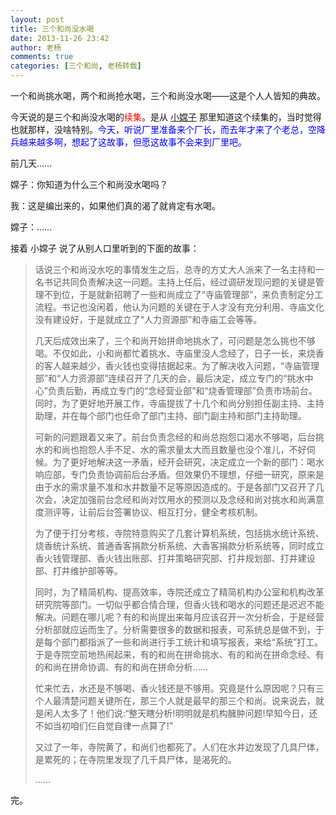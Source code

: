 ```yaml
---
layout: post
title: 三个和尚没水喝
date: 2013-11-26 23:42
author: 老杨
comments: true
categories: [三个和尚, 老杨转载]
---
```

一个和尚挑水喝，两个和尚抢水喝，三个和尚没水喝——这是个人人皆知的典故。

今天说的是三个和尚没水喝的<span style="color: #ff0000;">续集</span>。是从 <a href="/author/小嫦子" target="_blank">小嫦子</a> 那里知道这个续集的，当时觉得也就那样，没啥特别。<span style="color: #0000ff;">今天，听说厂里准备来个厂长，而去年才来了个老总，空降兵越来越多啊，想起了这故事，但愿这故事不会来到厂里吧。</span>

<!--more-->

前几天……

嫦子：你知道为什么三个和尚没水喝吗？

我：这是编出来的，如果他们真的渴了就肯定有水喝。

嫦子：……

接着 小嫦子 说了从别人口里听到的下面的故事：

<blockquote>话说三个和尚没水吃的事情发生之后，总寺的方丈大人派来了一名主持和一名书记共同负责解决这一问题。主持上任后，经过调研发现问题的关键是管理不到位，于是就新招聘了一些和尚成立了“寺庙管理部”，来负责制定分工流程。书记也没闲着，他认为问题的关键在于人才没有充分利用、寺庙文化没有建设好，于是就成立了“人力资源部”和寺庙工会等等。

几天后成效出来了，三个和尚开始拼命地挑水了，可问题是怎么挑也不够喝。不仅如此，小和尚都忙着挑水、寺庙里没人念经了，日子一长，来烧香的客人越来越少，香火钱也变得拮据起来。为了解决收入问题，“寺庙管理部”和“人力资源部”连续召开了几天的会，最后决定，成立专门的“挑水中心”负责后勤，再成立专门的“念经营业部”和“烧香管理部”负责市场前台。同时，为了更好地开展工作，寺庙提拔了十几个和尚分别担任副主持、主持助理，并在每个部门也任命了部门主持、部门副主持和部门主持助理。

可新的问题跟着又来了。前台负责念经的和尚总抱怨口渴水不够喝，后台挑水的和尚也抱怨人手不足、水的需求量太大而且数量也没个准儿，不好伺候。为了更好地解决这一矛盾，经开会研究，决定成立一个新的部门：喝水响应部，专门负责协调前后台矛盾。但效果仍不理想，仔细一研究，原来是由于水的需求量不准和水井数量不足等原因造成的。于是各部门又召开了几次会，决定加强前台念经和尚对饮用水的预测以及念经和尚对挑水和尚满意度测评等，让前后台签署协议、相互打分，健全考核机制。

为了便于打分考核，寺院特意购买了几套计算机系统，包括挑水统计系统、烧香统计系统、普通香客捐款分析系统、大香客捐款分析系统等，同时成立香火钱管理部、香火钱出账部、打井策略研究部、打井规划部、打井建设部、打井维护部等等。

同时，为了精简机构、提高效率，寺院还成立了精简机构办公室和机构改革研究院等部门。一切似乎都合情合理，但香火钱和喝水的问题还是迟迟不能解决。问题在哪儿呢？有的和尚提出来每月应该召开一次分析会，于是经营分析部就应运而生了。分析需要很多的数据和报表，可系统总是做不到，于是每个部门都指派了一些和尚进行手工统计和填写报表，来给“系统”打工。于是寺院空前地热闹起来，有的和尚在拼命挑水、有的和尚在拼命念经、有的和尚在拼命协调、有的和尚在拼命分析……

忙来忙去，水还是不够喝、香火钱还是不够用。究竟是什么原因呢？只有三个人最清楚问题关键所在，那三个人就是最早的那三个和尚。说来说去，就是闲人太多了！他们说:“整天瞎分析!明明就是机构臃肿问题!早知今日，还不如当初咱们仨自觉自律一点算了!”

又过了一年，寺院黄了，和尚们也都死了。人们在水井边发现了几具尸体，是累死的；在寺院里发现了几千具尸体，是渴死的。

……
</blockquote>
完。
